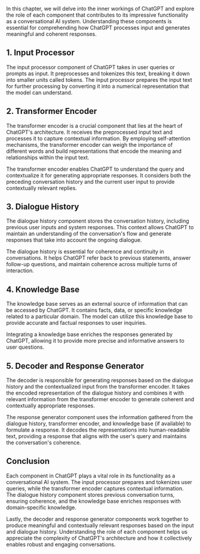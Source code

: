 

In this chapter, we will delve into the inner workings of ChatGPT and explore the role of each component that contributes to its impressive functionality as a conversational AI system. Understanding these components is essential for comprehending how ChatGPT processes input and generates meaningful and coherent responses.

1\. Input Processor
------------------

The input processor component of ChatGPT takes in user queries or prompts as input. It preprocesses and tokenizes this text, breaking it down into smaller units called tokens. The input processor prepares the input text for further processing by converting it into a numerical representation that the model can understand.

2\. Transformer Encoder
----------------------

The transformer encoder is a crucial component that lies at the heart of ChatGPT's architecture. It receives the preprocessed input text and processes it to capture contextual information. By employing self-attention mechanisms, the transformer encoder can weigh the importance of different words and build representations that encode the meaning and relationships within the input text.

The transformer encoder enables ChatGPT to understand the query and contextualize it for generating appropriate responses. It considers both the preceding conversation history and the current user input to provide contextually relevant replies.

3\. Dialogue History
-------------------

The dialogue history component stores the conversation history, including previous user inputs and system responses. This context allows ChatGPT to maintain an understanding of the conversation's flow and generate responses that take into account the ongoing dialogue.

The dialogue history is essential for coherence and continuity in conversations. It helps ChatGPT refer back to previous statements, answer follow-up questions, and maintain coherence across multiple turns of interaction.

4\. Knowledge Base
-----------------

The knowledge base serves as an external source of information that can be accessed by ChatGPT. It contains facts, data, or specific knowledge related to a particular domain. The model can utilize this knowledge base to provide accurate and factual responses to user inquiries.

Integrating a knowledge base enriches the responses generated by ChatGPT, allowing it to provide more precise and informative answers to user questions.

5\. Decoder and Response Generator
---------------------------------

The decoder is responsible for generating responses based on the dialogue history and the contextualized input from the transformer encoder. It takes the encoded representation of the dialogue history and combines it with relevant information from the transformer encoder to generate coherent and contextually appropriate responses.

The response generator component uses the information gathered from the dialogue history, transformer encoder, and knowledge base (if available) to formulate a response. It decodes the representations into human-readable text, providing a response that aligns with the user's query and maintains the conversation's coherence.

Conclusion
----------

Each component in ChatGPT plays a vital role in its functionality as a conversational AI system. The input processor prepares and tokenizes user queries, while the transformer encoder captures contextual information. The dialogue history component stores previous conversation turns, ensuring coherence, and the knowledge base enriches responses with domain-specific knowledge.

Lastly, the decoder and response generator components work together to produce meaningful and contextually relevant responses based on the input and dialogue history. Understanding the role of each component helps us appreciate the complexity of ChatGPT's architecture and how it collectively enables robust and engaging conversations.
